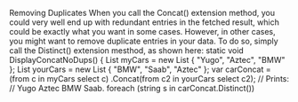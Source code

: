 Removing Duplicates
When you call the Concat() extension method, you could very well end up with redundant entries in the
fetched result, which could be exactly what you want in some cases. However, in other cases, you might want to
remove duplicate entries in your data. To do so, simply call the Distinct() extension mesthod, as shown here:
static void DisplayConcatNoDups()
{
List<string> myCars =
new List<String> { "Yugo", "Aztec", "BMW" };
List<string> yourCars =
new List<String> { "BMW", "Saab", "Aztec" };
var carConcat =
(from c in myCars select c)
.Concat(from c2 in yourCars select c2);
// Prints:
// Yugo Aztec BMW Saab.
foreach (string s in carConcat.Distinct())


